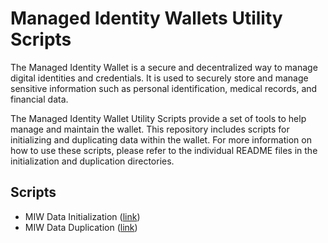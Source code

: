 # Managed Identity Wallets Utility Scripts

The Managed Identity Wallet is a secure and decentralized way to manage digital identities and credentials. It is used
to securely store and manage sensitive information such as personal identification, medical records, and financial data.

The Managed Identity Wallet Utility Scripts provide a set of tools to help manage and maintain the wallet. This
repository includes scripts for initializing and duplicating data within the wallet. For more information on how to use
these scripts, please refer to the individual README files in the initialization and duplication directories.

## Scripts

- MIW Data Initialization ([link](/initialization/README.md))
- MIW Data Duplication ([link](/duplication/README.md))